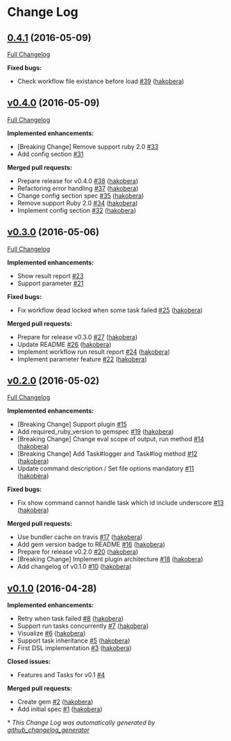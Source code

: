 # Change Log

## [0.4.1](https://github.com/tumugi/tumugi/tree/0.4.1) (2016-05-09)
[Full Changelog](https://github.com/tumugi/tumugi/compare/v0.4.0...0.4.1)

**Fixed bugs:**

- Check workflow file existance before load [\#39](https://github.com/tumugi/tumugi/pull/39) ([hakobera](https://github.com/hakobera))

## [v0.4.0](https://github.com/tumugi/tumugi/tree/v0.4.0) (2016-05-09)
[Full Changelog](https://github.com/tumugi/tumugi/compare/v0.3.0...v0.4.0)

**Implemented enhancements:**

- \[Breaking Change\] Remove support ruby 2.0 [\#33](https://github.com/tumugi/tumugi/issues/33)
- Add config section [\#31](https://github.com/tumugi/tumugi/issues/31)

**Merged pull requests:**

- Prepare release for v0.4.0 [\#38](https://github.com/tumugi/tumugi/pull/38) ([hakobera](https://github.com/hakobera))
- Refactoring error handling [\#37](https://github.com/tumugi/tumugi/pull/37) ([hakobera](https://github.com/hakobera))
- Change config section spec [\#35](https://github.com/tumugi/tumugi/pull/35) ([hakobera](https://github.com/hakobera))
- Remove support Ruby 2.0 [\#34](https://github.com/tumugi/tumugi/pull/34) ([hakobera](https://github.com/hakobera))
- Implement config section [\#32](https://github.com/tumugi/tumugi/pull/32) ([hakobera](https://github.com/hakobera))

## [v0.3.0](https://github.com/tumugi/tumugi/tree/v0.3.0) (2016-05-06)
[Full Changelog](https://github.com/tumugi/tumugi/compare/v0.2.0...v0.3.0)

**Implemented enhancements:**

- Show result report [\#23](https://github.com/tumugi/tumugi/issues/23)
- Support parameter [\#21](https://github.com/tumugi/tumugi/issues/21)

**Fixed bugs:**

- Fix workflow dead locked when some task failed [\#25](https://github.com/tumugi/tumugi/pull/25) ([hakobera](https://github.com/hakobera))

**Merged pull requests:**

- Prepare for release v0.3.0 [\#27](https://github.com/tumugi/tumugi/pull/27) ([hakobera](https://github.com/hakobera))
- Update README [\#26](https://github.com/tumugi/tumugi/pull/26) ([hakobera](https://github.com/hakobera))
- Implement workflow run result report [\#24](https://github.com/tumugi/tumugi/pull/24) ([hakobera](https://github.com/hakobera))
- Implement parameter feature [\#22](https://github.com/tumugi/tumugi/pull/22) ([hakobera](https://github.com/hakobera))

## [v0.2.0](https://github.com/tumugi/tumugi/tree/v0.2.0) (2016-05-02)
[Full Changelog](https://github.com/tumugi/tumugi/compare/v0.1.0...v0.2.0)

**Implemented enhancements:**

- \[Breaking Change\] Support plugin [\#15](https://github.com/tumugi/tumugi/issues/15)
- Add required\_ruby\_version to gemspec [\#19](https://github.com/tumugi/tumugi/pull/19) ([hakobera](https://github.com/hakobera))
- \[Breaking Change\] Change eval scope of output, run method [\#14](https://github.com/tumugi/tumugi/pull/14) ([hakobera](https://github.com/hakobera))
- \[Breaking Change\] Add Task\#logger and Task\#log method  [\#12](https://github.com/tumugi/tumugi/pull/12) ([hakobera](https://github.com/hakobera))
- Update command description / Set file options mandatory [\#11](https://github.com/tumugi/tumugi/pull/11) ([hakobera](https://github.com/hakobera))

**Fixed bugs:**

- Fix show command cannot handle task which id include underscore [\#13](https://github.com/tumugi/tumugi/pull/13) ([hakobera](https://github.com/hakobera))

**Merged pull requests:**

- Use bundler cache on travis [\#17](https://github.com/tumugi/tumugi/pull/17) ([hakobera](https://github.com/hakobera))
- Add gem version badge to README [\#16](https://github.com/tumugi/tumugi/pull/16) ([hakobera](https://github.com/hakobera))
- Prepare for release v0.2.0 [\#20](https://github.com/tumugi/tumugi/pull/20) ([hakobera](https://github.com/hakobera))
- \[Breaking Change\] Implement plugin architecture [\#18](https://github.com/tumugi/tumugi/pull/18) ([hakobera](https://github.com/hakobera))
- Add changelog of v0.1.0 [\#10](https://github.com/tumugi/tumugi/pull/10) ([hakobera](https://github.com/hakobera))

## [v0.1.0](https://github.com/tumugi/tumugi/tree/v0.1.0) (2016-04-28)
**Implemented enhancements:**

- Retry when task failed [\#8](https://github.com/tumugi/tumugi/pull/8) ([hakobera](https://github.com/hakobera))
- Support run tasks concurrently [\#7](https://github.com/tumugi/tumugi/pull/7) ([hakobera](https://github.com/hakobera))
- Visualize [\#6](https://github.com/tumugi/tumugi/pull/6) ([hakobera](https://github.com/hakobera))
- Support task inheritance [\#5](https://github.com/tumugi/tumugi/pull/5) ([hakobera](https://github.com/hakobera))
- First DSL implementation [\#3](https://github.com/tumugi/tumugi/pull/3) ([hakobera](https://github.com/hakobera))

**Closed issues:**

- Features and Tasks for v0.1 [\#4](https://github.com/tumugi/tumugi/issues/4)

**Merged pull requests:**

- Create gem [\#2](https://github.com/tumugi/tumugi/pull/2) ([hakobera](https://github.com/hakobera))
- Add initial spec [\#1](https://github.com/tumugi/tumugi/pull/1) ([hakobera](https://github.com/hakobera))



\* *This Change Log was automatically generated by [github_changelog_generator](https://github.com/skywinder/Github-Changelog-Generator)*